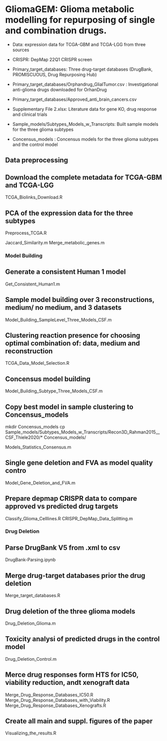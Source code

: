# GliomaGEM: Glioma metabolic modelling for repurposing of single and combination drugs.

* Data: expression data for TCGA-GBM and TCGA-LGG from three sources
* CRISPR: DepMap 22Q1 CRISPR screen
* Primary_target_databases: Three drug-target databases (DrugBank,  PROMISCUOUS, Drug Repurposing Hub)
* Primary_target_databases/Orphandrug_GlialTumor.csv : Investigational anti-glioma drugs downloaded for OrhanDrug
* Primary_target_databases/Approved_anti_brain_cancers.csv
* Supplementary File 2.xlsx: Literature data for gene KO, drug response and clinical trials

* Sample_models/Subtypes_Models_w_Transcripts: Built sample models for the three glioma subtypes
* Concensus_models : Concensus models for the three glioma subtypes and the control model

## Data preprocessing ##
## Download the complete metadata for TCGA-GBM and TCGA-LGG
TCGA_Biolinks_Download.R

## PCA of the expression data for the three subtypes
Preprocess_TCGA.R

Jaccard_Similarity.m
Merge_metabolic_genes.m

### Model Building ##
## Generate a consistent Human 1 model
Get_Consistent_Human1.m
## Sample model building over 3 reconstructions, medium/ no medium, and 3 datasets
Model_Building_SampleLevel_Three_Models_CSF.m
## Clustering reaction presence for choosing optimal combination of: data, medium and reconstruction
TCGA_Data_Model_Selection.R

## Concensus model building
Model_Building_Subtype_Three_Models_CSF.m

## Copy best model in sample clustering to Concensus_models
mkdir Concensus_models
cp Sample_models/Subtypes_Models_w_Transcripts/Recon3D_Rahman2015__CSF_Thiele2020/* Concensus_models/

Models_Statistics_Consensus.m

## Single gene deletion and FVA as model quality contro
Model_Gene_Deletion_and_FVA.m
## Prepare depmap CRISPR data to compare approved vs predicted drug targets
Classify_Glioma_Celllines.R
CRISPR_DepMap_Data_Splitting.m

### Drug Deletion ##
## Parse DrugBank V5 from .xml to csv
DrugBank-Parsing.ipynb
## Merge drug-target databases prior the drug deletion
Merge_target_databases.R
## Drug deletion of the three glioma models
Drug_Deletion_Glioma.m
## Toxicity analysi of predicted drugs in the control model
Drug_Deletion_Control.m

## Merce drug responses form HTS for IC50, viability reduction, andt xenograft data

Merge_Drug_Response_Databases_IC50.R
Merge_Drug_Response_Databases_with_Viability.R
Merge_Drug_Response_Databases_Xenografts.R

## Create all main and suppl. figures of the paper
Visualizing_the_results.R
